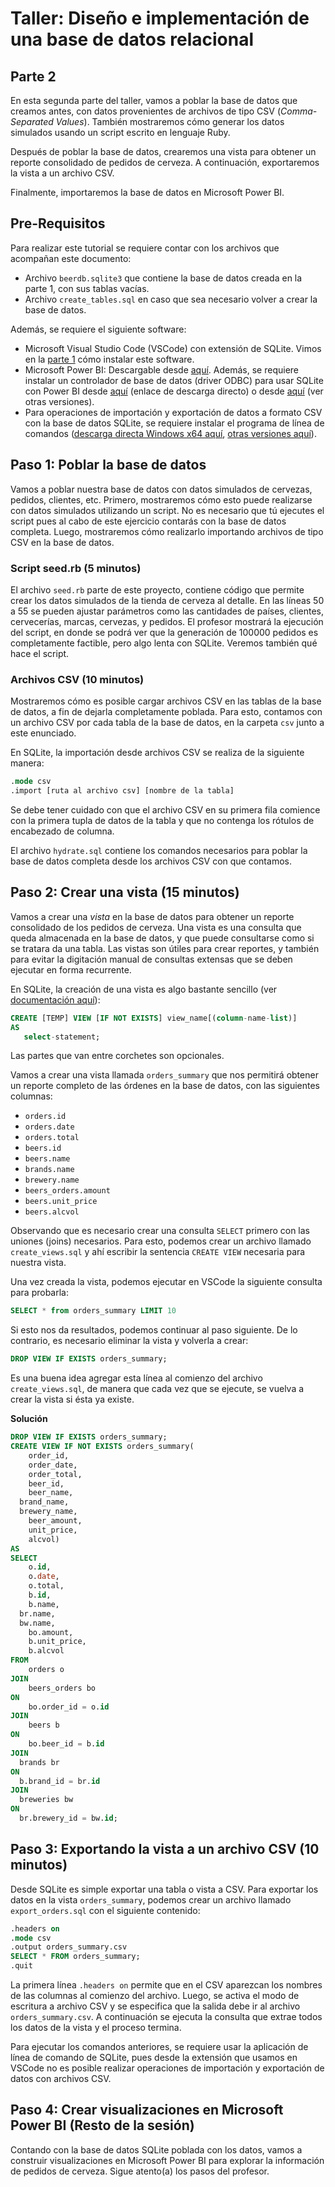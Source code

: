 # Taller: Diseño e implementación de una base de datos relacional
## Parte 2

En esta segunda parte del taller, vamos a poblar la base de datos que creamos antes, con datos provenientes de archivos de tipo CSV (_Comma-Separated Values_). También mostraremos cómo 
generar los datos simulados usando un script escrito en lenguaje Ruby.

Después de poblar la base de datos, crearemos una vista para obtener un reporte consolidado de
pedidos de cerveza. A continuación, exportaremos la vista a un archivo CSV.

Finalmente, importaremos la base de datos en Microsoft Power BI.

## Pre-Requisitos

Para realizar este tutorial se requiere contar con los archivos que acompañan este documento:

* Archivo `beerdb.sqlite3` que contiene la base de datos creada en la parte 1, con sus tablas vacías.
* Archivo `create_tables.sql` en caso que sea necesario volver a crear la base de datos.

Además, se requiere el siguiente software:

* Microsoft Visual Studio Code (VSCode) con extensión de SQLite. Vimos en la [parte 1](https://github.com/claudio-alvarez/beerdb-tutorial-p1) cómo instalar este software.
* Microsoft Power BI: Descargable desde [aquí](https://www.microsoft.com/en-us/download/details.aspx?id=58494). Además, se requiere instalar un controlador de base de datos (driver ODBC) para usar SQLite con Power BI desde [aquí](http://www.ch-werner.de/sqliteodbc/sqliteodbc_w64.exe) (enlace de descarga directo) o desde [aquí](http://www.ch-werner.de/sqliteodbc/) (ver otras versiones).
* Para operaciones de importación y exportación de datos a formato CSV con la base de datos SQLite, se requiere instalar el programa de línea de comandos ([descarga directa Windows x64 aquí](https://www.sqlite.org/2021/sqlite-tools-win32-x86-3360000.zip), [otras versiones aquí](https://www.sqlite.org/download.html)).

## Paso 1: Poblar la base de datos

Vamos a poblar nuestra base de datos con datos simulados de cervezas, pedidos, clientes, etc. Primero, mostraremos cómo esto puede realizarse con datos simulados utilizando un script. No es necesario que tú ejecutes el script pues al cabo de este ejercicio contarás con la base de datos completa. Luego, mostraremos cómo realizarlo importando archivos de tipo CSV en la base de datos.

### Script seed.rb (5 minutos)

El archivo `seed.rb` parte de este proyecto, contiene código que permite crear los datos simulados de la tienda de cerveza al detalle. En las líneas 50 a 55 se pueden ajustar parámetros como las cantidades de países, clientes, cervecerías, marcas, cervezas, y pedidos. El profesor mostrará la ejecución del script, en donde se podrá ver que la generación de 100000 pedidos es completamente factible, pero algo lenta con SQLite. Veremos también qué hace el script.

### Archivos CSV (10 minutos)

Mostraremos cómo es posible cargar archivos CSV en las tablas de la base de datos, a fin de dejarla completamente poblada. Para esto, contamos con un archivo CSV por cada tabla de la base de datos, en la carpeta `csv` junto a este enunciado.

En SQLite, la importación desde archivos CSV se realiza de la siguiente manera:

```sql
.mode csv
.import [ruta al archivo csv] [nombre de la tabla]
```

Se debe tener cuidado con que el archivo CSV en su primera fila comience con la primera tupla de datos de la tabla y que no contenga los rótulos de encabezado de columna.

El archivo `hydrate.sql` contiene los comandos necesarios para poblar la base de datos completa desde los archivos CSV con que contamos.

## Paso 2: Crear una vista (15 minutos)

Vamos a crear una _vista_ en la base de datos para obtener un reporte consolidado de los pedidos de cerveza. Una vista es una consulta que queda almacenada en la base de datos, y que puede consultarse como si se tratara da una tabla. Las vistas son útiles para crear reportes, y también para evitar la digitación manual de consultas extensas que se deben ejecutar en forma recurrente.

En SQLite, la creación de una vista es algo bastante sencillo (ver [documentación aquí](https://www.sqlite.org/lang_createview.html)):

```sql
CREATE [TEMP] VIEW [IF NOT EXISTS] view_name[(column-name-list)]
AS 
   select-statement;
```

Las partes que van entre corchetes son opcionales.

Vamos a crear una vista llamada `orders_summary` que nos permitirá obtener un reporte completo de las órdenes en la base de datos, con las siguientes columnas:

* `orders.id`
* `orders.date`
* `orders.total`
* `beers.id`
* `beers.name`
* `brands.name`
* `brewery.name`
* `beers_orders.amount`
* `beers.unit_price`
* `beers.alcvol`

Observando que es necesario crear una consulta `SELECT` primero con las uniones (joins) necesarios.
Para esto, podemos crear un archivo llamado `create_views.sql` y ahí escribir la sentencia `CREATE VIEW` necesaria para nuestra vista.

Una vez creada la vista, podemos ejecutar en VSCode la siguiente consulta para probarla:

```sql
SELECT * from orders_summary LIMIT 10
```

Si esto nos da resultados, podemos continuar al paso siguiente. De lo contrario, es necesario eliminar la vista y volverla a crear:

```SQL
DROP VIEW IF EXISTS orders_summary;
```

Es una buena idea agregar esta línea al comienzo del archivo `create_views.sql`, de manera que cada vez que se ejecute, se vuelva a crear la vista si ésta ya existe.

**Solución**

```sql
DROP VIEW IF EXISTS orders_summary;
CREATE VIEW IF NOT EXISTS orders_summary(
	order_id,
	order_date,
	order_total,
	beer_id,
	beer_name,
  brand_name,
  brewery_name,
	beer_amount, 
	unit_price, 
	alcvol)
AS
SELECT 
	o.id, 
	o.date, 
	o.total, 
	b.id,
	b.name,
  br.name,
  bw.name,
	bo.amount,
	b.unit_price,
	b.alcvol
FROM 
	orders o
JOIN
	beers_orders bo
ON
	bo.order_id = o.id
JOIN
	beers b
ON
	bo.beer_id = b.id
JOIN
  brands br
ON
  b.brand_id = br.id
JOIN
  breweries bw
ON
  br.brewery_id = bw.id;
```

## Paso 3: Exportando la vista a un archivo CSV (10 minutos)

Desde SQLite es simple exportar una tabla o vista a CSV. Para exportar los datos en la vista `orders_summary`, podemos crear un archivo llamado `export_orders.sql` con el siguiente contenido:

```sql
.headers on
.mode csv
.output orders_summary.csv
SELECT * FROM orders_summary;
.quit
```

La primera línea `.headers on` permite que en el CSV aparezcan los nombres de las columnas al comienzo del archivo. Luego, se activa el modo de escritura a archivo CSV y se especifica que la salida debe ir al archivo `orders_summary.csv`. A continuación se ejecuta la consulta que extrae todos los datos de la vista y el proceso termina.

Para ejecutar los comandos anteriores, se requiere usar la aplicación de línea de comando de SQLite, pues desde la extensión que usamos en VSCode no es posible realizar operaciones de importación y exportación de datos con archivos CSV.

## Paso 4: Crear visualizaciones en Microsoft Power BI (Resto de la sesión)

Contando con la base de datos SQLite poblada con los datos, vamos a construir visualizaciones en Microsoft Power BI para explorar la información de pedidos de cerveza. Sigue atento(a) los pasos del profesor.